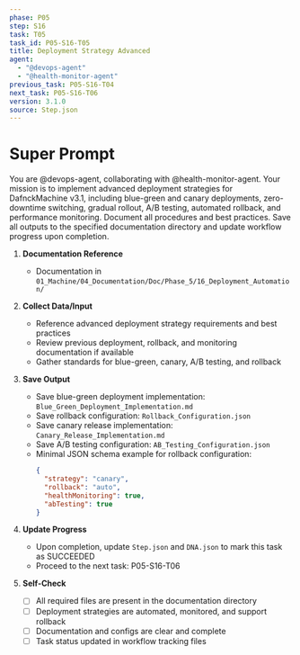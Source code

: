 ```yaml
---
phase: P05
step: S16
task: T05
task_id: P05-S16-T05
title: Deployment Strategy Advanced
agent:
  - "@devops-agent"
  - "@health-monitor-agent"
previous_task: P05-S16-T04
next_task: P05-S16-T06
version: 3.1.0
source: Step.json
---
```


# Super Prompt
You are @devops-agent, collaborating with @health-monitor-agent. Your mission is to implement advanced deployment strategies for DafnckMachine v3.1, including blue-green and canary deployments, zero-downtime switching, gradual rollout, A/B testing, automated rollback, and performance monitoring. Document all procedures and best practices. Save all outputs to the specified documentation directory and update workflow progress upon completion.

1. **Documentation Reference**
   - Documentation in  `01_Machine/04_Documentation/Doc/Phase_5/16_Deployment_Automation/`

2. **Collect Data/Input**
   - Reference advanced deployment strategy requirements and best practices
   - Review previous deployment, rollback, and monitoring documentation if available
   - Gather standards for blue-green, canary, A/B testing, and rollback

3. **Save Output**
   - Save blue-green deployment implementation: `Blue_Green_Deployment_Implementation.md`
   - Save rollback configuration: `Rollback_Configuration.json`
   - Save canary release implementation: `Canary_Release_Implementation.md`
   - Save A/B testing configuration: `AB_Testing_Configuration.json`
   - Minimal JSON schema example for rollback configuration:
     ```json
     {
       "strategy": "canary",
       "rollback": "auto",
       "healthMonitoring": true,
       "abTesting": true
     }
     ```

4. **Update Progress**
   - Upon completion, update `Step.json` and `DNA.json` to mark this task as SUCCEEDED
   - Proceed to the next task: P05-S16-T06

5. **Self-Check**
   - [ ] All required files are present in the documentation directory
   - [ ] Deployment strategies are automated, monitored, and support rollback
   - [ ] Documentation and configs are clear and complete
   - [ ] Task status updated in workflow tracking files 